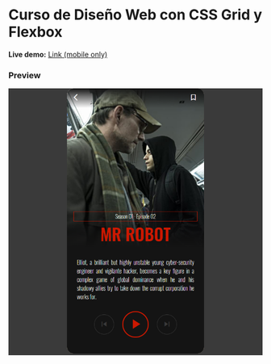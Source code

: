# Curso de Diseño Web con CSS Grid y Flexbox

**Live demo:**  [Link (mobile only)](https://pikyr.github.io/cursoDisenoWebGridFlexbox/mrRobotPlayer/)
### Preview 
![preview](https://raw.githubusercontent.com/PikyR/cursoDisenoWebGridFlexbox/main/mrRobotPlayer/images/preview.png)
